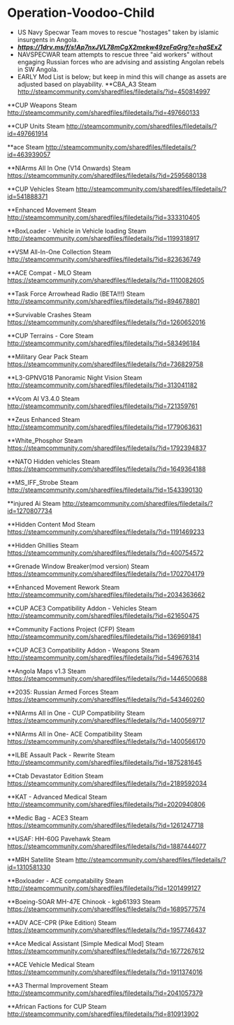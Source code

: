 # Operation-Voodoo-Child
* US Navy Specwar Team moves to rescue "hostages" taken by islamic insurgents in Angola.
* __***https://1drv.ms/f/s!Ap7nxJVL78mCgX2mekw49zeFaGrg?e=haSExZ***__
* NAVSPECWAR team attempts to rescue three "aid workers" without engaging Russian forces who are advising and assisting Angolan rebels in SW Angola. 
* EARLY Mod List is below; but keep in mind this will change as assets are adjusted based on playability.
**CBA_A3 	Steam 	http://steamcommunity.com/sharedfiles/filedetails/?id=450814997

**CUP Weapons 	Steam 	http://steamcommunity.com/sharedfiles/filedetails/?id=497660133

**CUP Units 	Steam 	http://steamcommunity.com/sharedfiles/filedetails/?id=497661914

**ace 	Steam 	http://steamcommunity.com/sharedfiles/filedetails/?id=463939057

**NIArms All In One (V14 Onwards) 	Steam 	https://steamcommunity.com/sharedfiles/filedetails/?id=2595680138

**CUP Vehicles 	Steam 	http://steamcommunity.com/sharedfiles/filedetails/?id=541888371

**Enhanced Movement 	Steam 	http://steamcommunity.com/sharedfiles/filedetails/?id=333310405

**BoxLoader - Vehicle in Vehicle loading 	Steam 	http://steamcommunity.com/sharedfiles/filedetails/?id=1199318917

**VSM All-In-One Collection 	Steam 	http://steamcommunity.com/sharedfiles/filedetails/?id=823636749

**ACE Compat - MLO 	Steam 	https://steamcommunity.com/sharedfiles/filedetails/?id=1110082605

**Task Force Arrowhead Radio (BETA!!!) 	Steam 	http://steamcommunity.com/sharedfiles/filedetails/?id=894678801

**Survivable Crashes 	Steam 	https://steamcommunity.com/sharedfiles/filedetails/?id=1260652016

**CUP Terrains - Core 	Steam 	http://steamcommunity.com/sharedfiles/filedetails/?id=583496184

**Military Gear Pack 	Steam 	https://steamcommunity.com/sharedfiles/filedetails/?id=736829758

**L3-GPNVG18 Panoramic Night Vision 	Steam 	http://steamcommunity.com/sharedfiles/filedetails/?id=313041182

**Vcom AI V3.4.0 	Steam 	http://steamcommunity.com/sharedfiles/filedetails/?id=721359761

**Zeus Enhanced 	Steam 	http://steamcommunity.com/sharedfiles/filedetails/?id=1779063631

**White_Phosphor 	Steam 	https://steamcommunity.com/sharedfiles/filedetails/?id=1792394837

**NATO Hidden vehicles 	Steam 	https://steamcommunity.com/sharedfiles/filedetails/?id=1649364188

**MS_IFF_Strobe 	Steam 	http://steamcommunity.com/sharedfiles/filedetails/?id=1543390130

**injured Ai 	Steam 	http://steamcommunity.com/sharedfiles/filedetails/?id=1270807734

**Hidden Content Mod 	Steam 	https://steamcommunity.com/sharedfiles/filedetails/?id=1191469233

**Hidden Ghillies 	Steam 	https://steamcommunity.com/sharedfiles/filedetails/?id=400754572

**Grenade Window Breaker(mod version) 	Steam 	https://steamcommunity.com/sharedfiles/filedetails/?id=1702704179

**Enhanced Movement Rework 	Steam 	http://steamcommunity.com/sharedfiles/filedetails/?id=2034363662

**CUP ACE3 Compatibility Addon - Vehicles 	Steam 	http://steamcommunity.com/sharedfiles/filedetails/?id=621650475

**Community Factions Project (CFP) 	Steam 	http://steamcommunity.com/sharedfiles/filedetails/?id=1369691841

**CUP ACE3 Compatibility Addon - Weapons 	Steam 	http://steamcommunity.com/sharedfiles/filedetails/?id=549676314

**Angola Maps v1.3 	Steam 	https://steamcommunity.com/sharedfiles/filedetails/?id=1446500688

**2035: Russian Armed Forces 	Steam 	https://steamcommunity.com/sharedfiles/filedetails/?id=543460260

**NIArms All in One - CUP Compatibility 	Steam 	https://steamcommunity.com/sharedfiles/filedetails/?id=1400569717

**NIArms All in One- ACE Compatibility 	Steam 	https://steamcommunity.com/sharedfiles/filedetails/?id=1400566170

**ILBE Assault Pack - Rewrite 	Steam 	http://steamcommunity.com/sharedfiles/filedetails/?id=1875281645

**Ctab Devastator Edition 	Steam 	https://steamcommunity.com/sharedfiles/filedetails/?id=2189592034

**KAT - Advanced Medical 	Steam 	http://steamcommunity.com/sharedfiles/filedetails/?id=2020940806

**Medic Bag - ACE3 	Steam 	https://steamcommunity.com/sharedfiles/filedetails/?id=1261247718

**USAF: HH-60G Pavehawk 	Steam 	https://steamcommunity.com/sharedfiles/filedetails/?id=1887444077

**MRH Satellite 	Steam 	http://steamcommunity.com/sharedfiles/filedetails/?id=1310581330

**Boxloader - ACE compatability 	Steam 	http://steamcommunity.com/sharedfiles/filedetails/?id=1201499127

**Boeing-SOAR MH-47E Chinook - kgb61393 	Steam 	https://steamcommunity.com/sharedfiles/filedetails/?id=1689577574

**ADV ACE-CPR (Pike Edition) 	Steam 	https://steamcommunity.com/sharedfiles/filedetails/?id=1957746437

**Ace Medical Assistant [Simple Medical Mod] 	Steam 	https://steamcommunity.com/sharedfiles/filedetails/?id=1677267612

**ACE Vehicle Medical 	Steam 	https://steamcommunity.com/sharedfiles/filedetails/?id=1911374016

**A3 Thermal Improvement 	Steam 	http://steamcommunity.com/sharedfiles/filedetails/?id=2041057379

**African Factions for CUP 	Steam 	http://steamcommunity.com/sharedfiles/filedetails/?id=810913902
